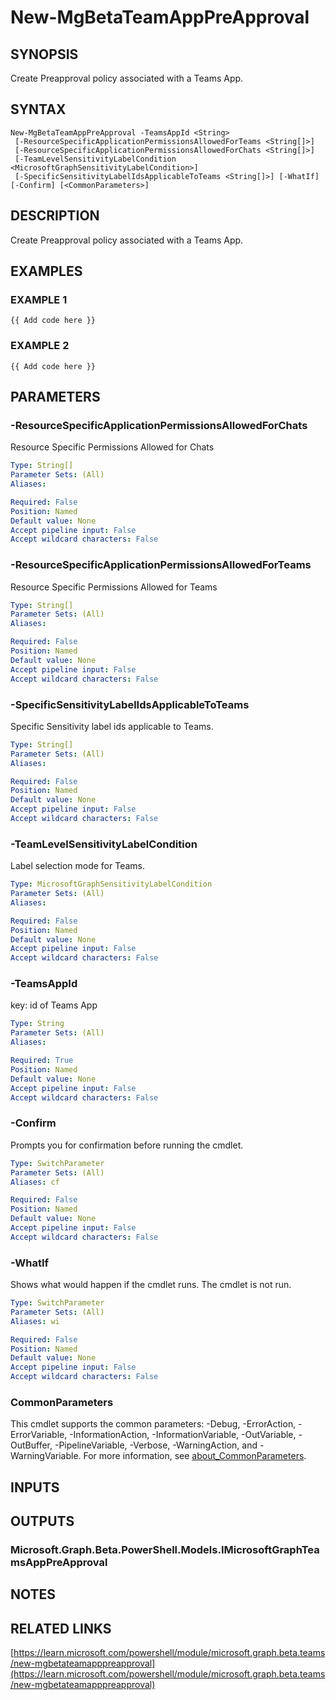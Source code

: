 ﻿---
external help file: Microsoft.Graph.Beta.Teams-help.xml
Module Name: Microsoft.Graph.Beta.Teams
online version: https://learn.microsoft.com/powershell/module/microsoft.graph.beta.teams/new-mgbetateamapppreapproval
schema: 2.0.0
---

# New-MgBetaTeamAppPreApproval

## SYNOPSIS
Create Preapproval policy associated with a Teams App.

## SYNTAX

```
New-MgBetaTeamAppPreApproval -TeamsAppId <String>
 [-ResourceSpecificApplicationPermissionsAllowedForTeams <String[]>]
 [-ResourceSpecificApplicationPermissionsAllowedForChats <String[]>]
 [-TeamLevelSensitivityLabelCondition <MicrosoftGraphSensitivityLabelCondition>]
 [-SpecificSensitivityLabelIdsApplicableToTeams <String[]>] [-WhatIf] [-Confirm] [<CommonParameters>]
```

## DESCRIPTION
Create Preapproval policy associated with a Teams App.

## EXAMPLES

### EXAMPLE 1
```
{{ Add code here }}
```

### EXAMPLE 2
```
{{ Add code here }}
```

## PARAMETERS

### -ResourceSpecificApplicationPermissionsAllowedForChats
Resource Specific Permissions Allowed for Chats

```yaml
Type: String[]
Parameter Sets: (All)
Aliases:

Required: False
Position: Named
Default value: None
Accept pipeline input: False
Accept wildcard characters: False
```

### -ResourceSpecificApplicationPermissionsAllowedForTeams
Resource Specific Permissions Allowed for Teams

```yaml
Type: String[]
Parameter Sets: (All)
Aliases:

Required: False
Position: Named
Default value: None
Accept pipeline input: False
Accept wildcard characters: False
```

### -SpecificSensitivityLabelIdsApplicableToTeams
Specific Sensitivity label ids applicable to Teams.

```yaml
Type: String[]
Parameter Sets: (All)
Aliases:

Required: False
Position: Named
Default value: None
Accept pipeline input: False
Accept wildcard characters: False
```

### -TeamLevelSensitivityLabelCondition
Label selection mode for Teams.

```yaml
Type: MicrosoftGraphSensitivityLabelCondition
Parameter Sets: (All)
Aliases:

Required: False
Position: Named
Default value: None
Accept pipeline input: False
Accept wildcard characters: False
```

### -TeamsAppId
key: id of Teams App

```yaml
Type: String
Parameter Sets: (All)
Aliases:

Required: True
Position: Named
Default value: None
Accept pipeline input: False
Accept wildcard characters: False
```

### -Confirm
Prompts you for confirmation before running the cmdlet.

```yaml
Type: SwitchParameter
Parameter Sets: (All)
Aliases: cf

Required: False
Position: Named
Default value: None
Accept pipeline input: False
Accept wildcard characters: False
```

### -WhatIf
Shows what would happen if the cmdlet runs.
The cmdlet is not run.

```yaml
Type: SwitchParameter
Parameter Sets: (All)
Aliases: wi

Required: False
Position: Named
Default value: None
Accept pipeline input: False
Accept wildcard characters: False
```

### CommonParameters
This cmdlet supports the common parameters: -Debug, -ErrorAction, -ErrorVariable, -InformationAction, -InformationVariable, -OutVariable, -OutBuffer, -PipelineVariable, -Verbose, -WarningAction, and -WarningVariable. For more information, see [about_CommonParameters](http://go.microsoft.com/fwlink/?LinkID=113216).

## INPUTS

## OUTPUTS

### Microsoft.Graph.Beta.PowerShell.Models.IMicrosoftGraphTeamsAppPreApproval
## NOTES

## RELATED LINKS

[https://learn.microsoft.com/powershell/module/microsoft.graph.beta.teams/new-mgbetateamapppreapproval](https://learn.microsoft.com/powershell/module/microsoft.graph.beta.teams/new-mgbetateamapppreapproval)

